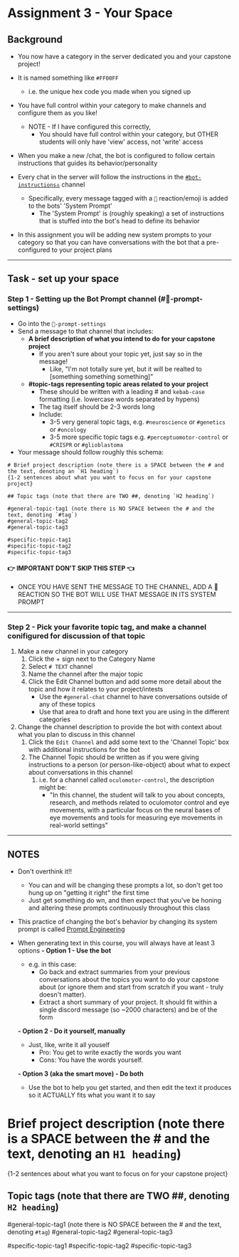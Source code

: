 # Assignment 3 - Your Space
## Background 
- You now have a category in the server dedicated you and your capstone project!
- It is named something like `#FF00FF` 
  - i.e. the unique hex code you made when you signed up

- You have full control within your category to make channels and configure them as you like!
   - NOTE - If I have configured this correctly, 
      - You should have full control within your category, but OTHER students will only have 'view' access, not 'write' access
  
- When you make a new /chat, the bot is configured to follow certain instructions that guides its behavior/personality
  
- Every chat in the server will follow the instructions in the [`#bot-instructions🔝`](https://discord.com/channels/1194766712680222800/1194766713267433554) channel
  - Specifically, every message tagged with a `🤖` reaction/emoji is added to the bots' 'System Prompt'
    - The 'System Prompt' is (roughly speaking) a set of instructions that is stuffed into the bot's head to define its behavior
- In this assignment you will be adding new system prompts to your category so that you can have conversations with the bot that a pre-configured to your project plans
---
## Task - set up your space   

### Step 1 - Setting up the Bot Prompt channel (#🤖-prompt-settings)
 - Go into the `🤖-prompt-settings`
 - Send a message to that channel that includes:
   - **A brief description of what you intend to do for your capstone project**
     - If you aren't sure about your topic yet, just say so in the message!
       - Like, "I'm not totally sure yet, but it will be realted to [something something something]"
   - **#topic-tags representing topic areas related to your project**
     - These should be written with a leading # and `kebab-case` formatting (i.e. lowercase words separated by hypens)
     - The tag itself should be 2-3 words long
     - Include: 
       - 3-5 very general topic tags, e.g. `#neuroscience` or `#genetics` or `#oncology`
       - 3-5 more specific topic tags e.g. `#perceptuomotor-control` or `#CRISPR` or `#glioblastoma`
  - Your message should follow roughly this schema:
```
# Brief project description (note there is a SPACE between the # and the text, denoting an `H1 heading`)
{1-2 sentences about what you want to focus on for your capstone project}

## Topic tags (note that there are TWO ##, denoting `H2 heading`)

#general-topic-tag1 (note there is NO SPACE between the # and the text, denoting `#tag`)
#general-topic-tag2
#general-topic-tag3

#specific-topic-tag1
#specific-topic-tag2
#specific-topic-tag3
```

#### 👉 IMPORTANT DON'T SKIP THIS STEP 👈
- ONCE YOU HAVE SENT THE MESSAGE TO THE CHANNEL, ADD A 🤖 REACTION SO THE BOT WILL USE THAT MESSAGE IN ITS SYSTEM PROMPT

---
### Step 2 - Pick your favorite topic tag, and make a channel conifigured for discussion of that topic
1.  Make a new channel in your category 
      1. Click the + sign next to the Category Name
      1. Select `# TEXT` channel
      1. Name the channel after the major topic
      1. Click the Edit Channel button and add some more detail about the topic and how it relates to your project/intests
          - Use the `#general-chat` channel to have conversations outside of any of these topics
          - Use that area to draft and hone text you are using in the different categories
1.  Change the channel description to provide the bot with context about what you plan to discuss in this channel 
    1.  Click the `Edit Channel` and add some text to the 'Channel Topic' box with additional instructions for the bot
    2.  The Channel Topic should be written as if you were giving instructions to a person (or person-like-object) about what to expect about  conversations in this channel
        1.  i.e. for a channel called `oculomotor-control`, the description might be: 
            -   "In this channel, the student will talk to you about concepts, research, and methods related to oculomotor control and eye movements, with a particular focus on the neural bases of eye movements and tools for measuring eye movements in real-world settings" 

---
## NOTES
- Don't overthink it!!
  - You can and will be changing these prompts a lot, so don't get too hung up on "getting it right" the first time
  - Just get something do  wn, and then expect that you've be honing and altering these prompts continuously throughout this class
- This practice of changing the bot's behavior by changing its system prompt is called [Prompt Engineering](https://platform.openai.com/docs/guides/prompt-engineering)
- When generating text in this course, you will always have at least 3 options
  **-  Option 1 - Use the bot**
     - e.g. in this case: 
       - Go back and extract summaries from your previous conversations about the topics you want to do your capstone about (or ignore them and start from scratch if you want - truly doesn't matter).
       - Extract a short summary of your project. It should fit within a single discord message (so ~2000 characters) and be of the form

  **- Option 2 - Do it yourself, manually**
    - Just, like, write it all youself
      - Pro: You get to write exactly the words you want
      - Cons: You have the words yourself. 

  **- Option 3 (aka the smart move) - Do both**
    - Use the bot to help you get started, and then edit the text it produces so it ACTUALLY fits what you want it to say



# Brief project description (note there is a SPACE between the # and the text, denoting an `H1 heading`)
{1-2 sentences about what you want to focus on for your capstone project}

## Topic tags (note that there are TWO ##, denoting `H2 heading`)

#general-topic-tag1 (note there is NO SPACE between the # and the text, denoting `#tag`)
#general-topic-tag2
#general-topic-tag3

#specific-topic-tag1
#specific-topic-tag2
#specific-topic-tag3
